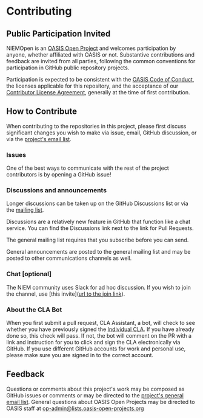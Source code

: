 # Contributing

## Public Participation Invited

NIEMOpen is an [OASIS Open Project](https://www.oasis-open.org/open-projects/) and welcomes participation by anyone, whether affiliated with OASIS or not. Substantive contributions and feedback are invited from all parties, following the common conventions for participation in GitHub public repository projects.

Participation is expected to be consistent with the [OASIS Code of Conduct](https://www.oasis-open.org/policies-guidelines/oasis-participants-code-of-conduct/), the licenses applicable for this repository, and the acceptance of our [Contributor License Agreement](https://cla-assistant.io/niemopen/niem-models), generally at the time of first contribution. 

## How to Contribute

When contributing to the repositories in this project, please first discuss significant changes you wish to make via issue, email, GitHub discussion, or via the [project's email list](niemopen-ntactsc@lists.oasis-open-projects.org).

### Issues

One of the best ways to communicate with the rest of the project contributors is by opening a GitHub issue!

### Discussions and announcements

Longer discussions can be taken up on the GitHub Discussions list or via the [mailing list](https://lists.oasis-open-projects.org/g/niemopen-ntactsc/topics). 

Discussions are a relatively new feature in GitHub that function like a chat service. You can find the Discussions link next to the link for Pull Requests. 

The general mailing list requires that you subscribe before you can send. 

General announcements are posted to the general mailing list and may be posted to other communications channels as well. 

### Chat [optional]

The NIEM community uses Slack for ad hoc discussion. If you wish to join the channel, use [this invite]([url to the join link](https://join.slack.com/t/niemopen/shared_invite/zt-1euq4c3a9-dBhPg7k2UTSNllCyEYJU9Q)).

### About the CLA Bot

When you first submit a pull request, CLA Assistant, a bot, will check to see whether you have previously signed the [Individual CLA](https://github.com/oasis-open-projects/documentation/blob/master/policy/clas-and-special-covenant.md). If you have already done so, this check will pass. If not, the bot will comment on the PR with a link and instruction for you to click and sign the CLA electronically via GitHub. If you use different GitHub accounts for work and personal use, please make sure you are signed in to the correct account.

## Feedback

Questions or comments about this project's work may be composed as GitHub issues or comments or may be directed to the [project's general email list](https://lists.oasis-open-projects.org/g/niemopen-ntactsc). General questions about OASIS Open Projects may be directed to OASIS staff at op-admin@lists.oasis-open-projects.org
